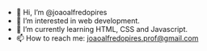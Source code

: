 - 👋 Hi, I’m @joaoalfredopires
- 👀 I’m interested in web development.
- 🌱 I’m currently learning HTML, CSS and Javascript.
- 📫 How to reach me: joaoalfredopires.prof@gmail.com

<!---
joaoalfredopires/joaoalfredopires is a ✨ special ✨ repository because its `README.md` (this file) appears on your GitHub profile.
You can click the Preview link to take a look at your changes.
--->
